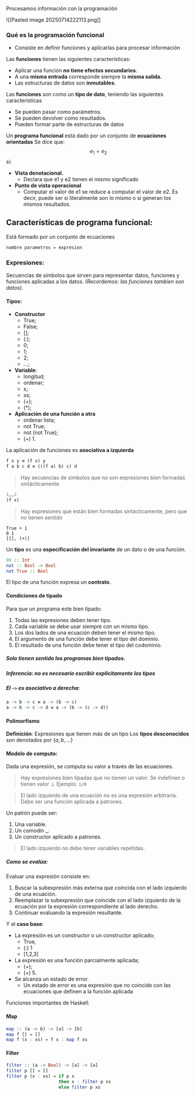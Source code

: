 Procesamos información con la programación

![[Pasted image 20250714222113.png]]

### Qué es la programación funcional

+ Consiste en definir funciones y aplicarlas para procesar información

Las **funciones** tienen las siguientes características:
+ Aplicar una función **no tiene efectos secundarios**.
+ A una **misma entrada** corresponde siempre la **misma salida.**
+ Las estructuras de datos son **inmutables**.

Las **funciones** son como un **tipo de dato**, teniendo las siguientes características
+ Se pueden pasar como parámetros.
+ Se pueden devolver como resultados.
+ Pueden formar parte de estructuras de datos

Un **programa funcional** está dado por un conjunto de **ecuaciones orientadas**
Se dice que:
$$e_1 = e_2$$
si:
+ **Vista denotacional.**
	+ Declara que e1 y e2 tienen el mismo significado
+ **Punto de vista operacional**
	+ Computar el valor de e1 se reduce a computar el valor de e2.
Es decir, puede ser si literalmente son lo mismo o si generan los mismos resultados.
## Características de programa funcional:

Está formado por un conjunto de ecuaciones

```haskell
nombre parametros = expresion
```

### Expresiones:
Secuencias de símbolos que sirven para representar datos, funciones y funciones aplicadas a los datos.
*(Recordemos: las funciones tambien son datos).*

#### Tipos:
+ **Constructor**
	+ True; 
	+ False; 
	+ []; 
	+ (:); 
	+ 0; 
	+ 1; 
	+ 2; 
	+ $\dots$;
+ **Variable**:
	+ longitud;
	+ ordenar;
	+ x;
	+ xs;
	+ (+); 
	+ (\*);
+ **Aplicación de una función a otra**
	+ ordenar lista;
	+ not True;
	+ not (not True);
	+ (+) 1.

La aplicación de funciones es **asociativa a izquierda**

```haskell
f x y ≡ (f x) y
f a b c d ≡ (((f a) b) c) d
```

> Hay secuencias de símbolos que no son expresiones bien formadas sintácticamente

```haskell
1,,2
)f x(
```

> Hay expresiones que están bien formadas sintácticamente, pero que no tienen sentido

```
True + 1
0 1
[[], (+)]
```

Un **tipo** es una **especificación del invariante** de un dato o de una
función.

```haskell
99 :: Int
not :: Bool -> Bool
not True :: Bool
```

El tipo de una función expresa un **contrato**.

#### Condiciones de tipado
Para que un programa este bien tipado:
1. Todas las expresiones deben tener tipo.
2. Cada variable se debe usar siempre con un mismo tipo.
3. Los dos lados de una ecuación deben tener el mismo tipo.
4. El argumento de una función debe tener el tipo del dominio.
5. El resultado de una función debe tener el tipo del codominio.

##### **Solo tienen sentido los programas bien tipados.**

##### **Inferencia: no es necesario escribir explícitamente los tipos**

##### El **`->`** es asociativo a derecha:
```haskell
a -> b -> c ≡ a -> (b -> c)
a -> b -> c -> d ≡ a -> (b -> (c -> d))
```

#### Polimorfismo

**Definición**: Expresiones que tienen más de un tipo
Los **tipos desconocidos** son denotados por $\{a,b,...\}$ 

#### Modelo de computo:
Dada una expresión, se computa su valor a través de las ecuaciones.

> Hay expresiones bien tipadas que no tienen un valor. Se indefinen o tienen valor $\bot$
> Ejemplo: `1/0` 

> El lado izquierdo de una ecuación no es una expresión arbitraria.
> Debe ser una función aplicada a patrones.

Un patrón puede ser:
1. Una variable.
2. Un comodín _.
3. Un constructor aplicado a patrones.
> El lado izquierdo no debe tener variables repetidas.

##### Como se evalúa:
Evaluar una expresión consiste en:
1. Buscar la subexpresión más externa que coincida con el lado izquierdo de una ecuación.
2. Reemplazar la subexpresión que coincide con el lado izquierdo de la ecuación por la expresión correspondiente al lado derecho.
3. Continuar evaluando la expresión resultante.

Y el **caso base**:
+ La expresión es un constructor o un constructor aplicado;
	+ True, 
	+ (:) 1
	+ [1,2,3]
+ La expresión es una función parcialmente aplicada;
	+ (+);
	+ (+) 5.
+ Se alcanza un estado de error.
	+ Un estado de error es una expresión que no coincide con las ecuaciones que definen a la función aplicada


Funciones importantes de Haskell:

#### Map
```haskell
map :: (a -> b) -> [a] -> [b]
map f [] = []
map f (x : xs) = f x : map f xs
```
#### Filter
```haskell
filter :: (a -> Bool) -> [a] -> [a]
filter p [] = []
filter p (x : xs) = if p x
					then x : filter p xs
					else filter p xs
```

